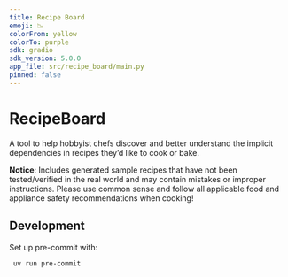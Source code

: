 ```yaml
---
title: Recipe Board
emoji: 📉
colorFrom: yellow
colorTo: purple
sdk: gradio
sdk_version: 5.0.0
app_file: src/recipe_board/main.py
pinned: false
---
```

# RecipeBoard

A tool to help hobbyist chefs discover and better understand the implicit dependencies in recipes they’d like to cook or bake.

**Notice**: Includes generated sample recipes that have not been tested/verified in the real world and may contain mistakes or improper instructions. Please use common sense and follow all applicable food and appliance safety recommendations when cooking!

## Development

Set up pre-commit with:
```shell
 uv run pre-commit
```
